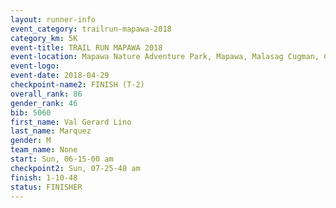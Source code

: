 ```yaml
---
layout: runner-info 
event_category: trailrun-mapawa-2018 
category_km: 5K 
event-title: TRAIL RUN MAPAWA 2018 
event-location: Mapawa Nature Adventure Park, Mapawa, Malasag Cugman, Cagayan de Oro Philippines 
event-logo: 
event-date: 2018-04-29 
checkpoint-name2: FINISH (T-2) 
overall_rank: 86
gender_rank: 46
bib: 5060
first_name: Val Gerard Lino
last_name: Marquez
gender: M
team_name: None
start: Sun, 06-15-00 am
checkpoint2: Sun, 07-25-48 am
finish: 1-10-48
status: FINISHER
---
```

